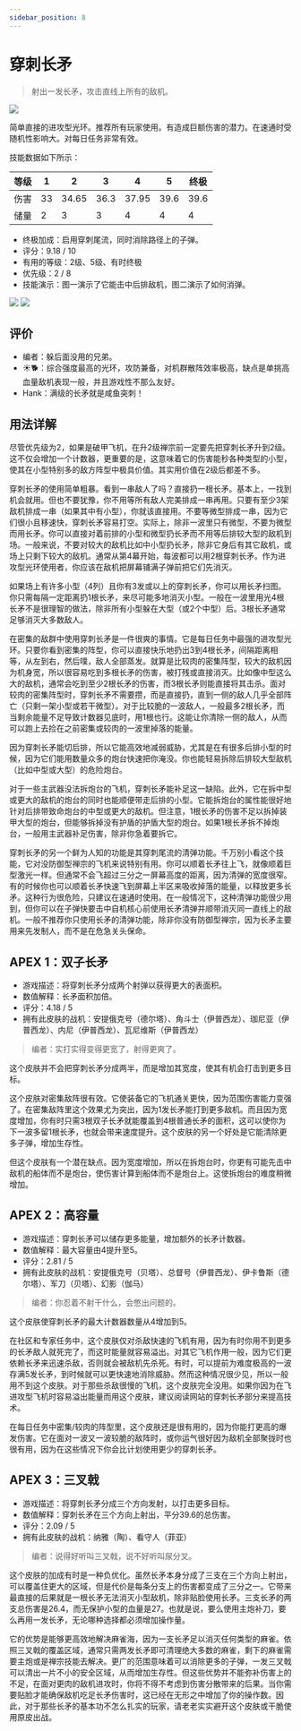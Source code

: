 ```yaml
---
sidebar_position: 8
---
```


# 穿刺长矛

> 射出一发长矛，攻击直线上所有的敌机。

<img src="/terms/vl.png" style={{zoom:1.25}}/>

简单直接的进攻型光环。推荐所有玩家使用。有造成巨额伤害的潜力。在速通时受随机性影响大。对每日任务非常有效。

技能数据如下所示：

| 等级 | 1    | 2     | 3    | 4     | 5    | 终极 |
| ---- | ---- | ----- | ---- | ----- | ---- | ---- |
| 伤害 | 33   | 34.65 | 36.3 | 37.95 | 39.6 | 39.6 |
| 储量 | 2    | 3     | 3    | 4     | 4    | 4    |

- 终极加成：启用穿刺尾流，同时消除路径上的子弹。
- 评分：9.18 / 10
- 有用的等级：2级、5级、有时终极
- 优先级：2 / 8
- 技能演示：图一演示了它能击中后排敌机，图二演示了如何消弹。

<img src="/skills/vl_pierce.gif" style={{zoom:1}}/>
<img src="/skills/vl_bullet_clear.gif" style={{zoom:1}}/>

## 评价

- 编者：躲后面没用的兄弟。
- ☀🐕：综合强度最高的光环，攻防兼备，对机群散阵效率极高，缺点是单挑高血量敌机表现一般，并且游戏性不那么友好。
- Hank：满级的长矛就是咸鱼突刺！

## 用法详解

尽管优先级为2，如果是破甲飞机，在升2级禅宗前一定要先把穿刺长矛升到2级。这不仅会增加一个计数器，更重要的是，这意味着它的伤害能秒各种类型的小型，使其在小型特别多的敌方阵型中极具价值。其实用价值在2级后都差不多。

穿刺长矛的使用简单粗暴。看到一串敌人了吗？直接扔一根长矛。基本上，一找到机会就用。但也不要犹豫，你不用等所有敌人完美排成一串再用。只要有至少3架敌机排成一串（如果其中有小型），你就该直接用。不要等微型排成一串，因为它们很小且移速快，穿刺长矛容易打空。实际上，除非一波里只有微型，不要为微型而用长矛。你可以直接对着前排的小型和微型扔长矛而不用等后排较大型的敌机到场。一般来说，不要对较大的敌机比如中小型扔长矛，除非它身后有其它敌机，或场上只剩下较大的敌机。通常从第4幕开始，每波都可以用2根穿刺长矛。作为进攻型光环使用者，你应该在敌机把屏幕铺满子弹前把它们先消灭。

如果场上有许多小型（4列）且你有3发或以上的穿刺长矛，你可以用长矛扫图。你只需每隔一定距离扔1根长矛，来尽可能多地消灭小型。一般在一波里用光4根长矛不是很理智的做法，除非所有小型躲在大型（或2个中型）后。3根长矛通常足够消灭大多数敌人。

在密集的敌群中使用穿刺长矛是一件很爽的事情。它是每日任务中最强的进攻型光环。只要你看到密集的阵型，你可以直接快乐地扔出3到4根长矛，间隔距离相等，从左到右，然后噗，敌人全部蒸发。就算是比较肉的密集阵型，较大的敌机因为机身宽，所以很容易吃到多根长矛的伤害，被打残或直接消灭。比如像中型这么大的敌机，通常会吃到至少2根长矛的伤害，而3根长矛则能直接将其击杀。面对较肉的密集阵型时，穿刺长矛不需要攒，而是直接扔，直到一侧的敌人几乎全部阵亡（只剩一架小型或若干微型）。对于比较脆的一波敌人，一般最多2根长矛，而当剩余能量不足导致计数器见底时，用1根也行。这能让你清除一侧的敌人，从而可以跑上去捡在之前密集或较肉的一波里掉落的能量。

因为穿刺长矛能切后排，所以它能高效地减弱威胁，尤其是在有很多后排小型的时候，因为它们能用数量众多的炮台快速把你淹没。你也能轻易拆除后排较大型敌机（比如中型或大型）的危险炮台。

对于一些主武器没法拆炮台的飞机，穿刺长矛能补足这一缺陷。此外，它在拆中型或更大的敌机的炮台的同时也能顺便带走后排的小型。它能拆炮台的属性能很好地针对后排带致命炮台的中型或更大的敌机。但注意，1根长矛的伤害不足以拆掉装甲大型的炮台，但能够拆掉没有护盾的护盾大型的炮台。如果1根长矛拆不掉炮台，一般用主武器补足伤害，除非你急着要拆它。

穿刺长矛的另一个鲜为人知的功能是其穿刺尾流的清弹功能。千万别小看这个技能，它对没防御型禅宗的飞机来说特别有用。你可以顺着长矛往上飞，就像顺着巨型激光一样。但通常不会飞超过三分之一屏幕高度的距离，因为清弹的宽度很窄。有的时候你也可以顺着长矛快速飞到屏幕上半区来吸收掉落的能量，以释放更多长矛。这种行为很危险，只建议在速通时使用。在一般情况下，这种清弹功能很少用到，但你可以在子弹快要击中自机核心前使用长矛清弹并顺带消灭同一直线上的敌机。一般不推荐你只使用长矛的清弹功能，除非你没有防御型禅宗，因为长矛主要用来先发制人，而不是在危急关头保命。

## APEX 1：双子长矛

- 游戏描述：将穿刺长矛分成两个射弹以获得更大的表面积。
- 数值解释：长矛面积加倍。
- 评分：4.18 / 5
- 拥有此皮肤的战机：安提俄克号（德尔塔）、角斗士（伊普西龙）、珈尼亚（伊普西龙）、内尼（伊普西龙）、瓦尼维斯（伊普西龙）

> 编者：实打实得变得更宽了，射得更爽了。

这个皮肤并不会把穿刺长矛分成两半，而是增加其宽度，使其有机会打击到更多目标。

这个皮肤对密集敌阵很有效。它使装备它的飞机通关更快，因为范围伤害能力变强了。在密集敌阵里这个效果尤为突出，因为1发长矛能打到更多敌机。而且因为宽度增加，你有时只需3根双子长矛就能覆盖到4根普通长矛的面积，这可以使你为下一波多留1根长矛，也就会带来速度提升。这个皮肤的另一个好处是它能清除更多子弹，增加生存性。

但这个皮肤有一个潜在缺点。因为宽度增加，所以在拆炮台时，你更有可能先击中敌机的船体而不是炮台，使伤害计算到船体而不是炮台上。这使拆炮台的难度稍微增加。

## APEX 2：高容量

- 游戏描述：穿刺长矛可以储存更多能量，增加额外的长矛计数器。
- 数值解释：最大容量由4提升至5。
- 评分：2.81 / 5
- 拥有此皮肤的战机：安提俄克号（贝塔）、总督号（伊普西龙）、伊卡鲁斯（德尔塔）、军刀（贝塔）、幻影（伽马）

> 编者：你忍着不射干什么，会憋出问题的。

这个皮肤使穿刺长矛的最大计数器数量从4增加到5。

在社区和专家任务中，这个皮肤仅对杀敌快速的飞机有用，因为有时你用不到更多的长矛敌人就死完了，而这时能量就容易溢出。对其它飞机作用一般，因为它们更依赖长矛来迅速杀敌，否则就会被敌机先杀死。有时，可以提前为难度极高的一波存满5发长矛，到时候就可以更快速地消除威胁。然而这种情况很少见，所以一般用不到这个皮肤。对于那些杀敌很慢的飞机，这个皮肤完全没用。如果你因为在飞进攻型飞机时容易溢出能量而用这个皮肤，建议阅读网站的穿刺长矛部分来提高技术。

在每日任务中密集/较肉的阵型里，这个皮肤还是很有用的，因为你能打更高的爆发伤害。它在面对一波又一波较脆的敌阵时，或你运气很好因为敌机全部聚拢时也很有用，因为在这些情况下你会比计划使用更少的穿刺长矛。

## APEX 3：三叉戟

- 游戏描述：将穿刺长矛分成三个方向发射，以打击更多目标。
- 数值解释：穿刺长矛在三个方向上射出，平分39.6的总伤害。
- 评分：2.09 / 5
- 拥有此皮肤的战机：纳雅（陶）、看守人（菲亚）

> 编者：说得好听叫三叉戟，说不好听叫尿分叉。

这个皮肤的加成有时是一种负优化。虽然长矛本身分成了三支在三个方向上射出，可以覆盖住更大的区域，但是代价是每条分支上的伤害都变成了三分之一。它带来最直接的后果就是一根长矛无法消灭小型敌机，除非贴脸使用长矛。三支长矛的两支总伤害是26.4，而无保护小型的血量是27。也就是说，要么使用主炮补刀，要么再用一发长矛，无论哪种选择都必须增加操作量。

它的优势是能够更高效地解决麻雀海，因为一支长矛足以消灭任何类型的麻雀。依照三叉戟的覆盖区域，通常只需两发长矛即可清理绝大多数的麻雀，剩下的麻雀需要主炮或是禅宗技能去解决。更广的范围意味着可以消除更多的子弹，一发三叉戟可以清出一片不小的安全区域，从而增加生存性。但这些优势并不能弥补伤害上的不足，在面对更肉的敌机进攻时，你将不得不考虑到伤害分散带来的后果。当你需要贴脸才能确保敌机吃足长矛伤害时，这已经在无形之中增加了你的操作数。因此，对于那些长矛的基本功不怎么扎实的玩家，请老老实实避开这个皮肤或干脆使用原皮出战。